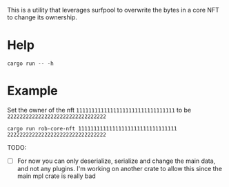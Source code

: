 This is a utility that leverages surfpool to overwrite the bytes in a core NFT to change its ownership.

# Help

`cargo run -- -h`

# Example

Set the owner of the nft `11111111111111111111111111111111` to be `22222222222222222222222222222222`

`cargo run rob-core-nft 11111111111111111111111111111111 22222222222222222222222222222222`



TODO:

- [ ] For now you can only deserialize, serialize and change the main data, and not any plugins. I'm working on another crate to allow this since the main mpl crate is really bad
